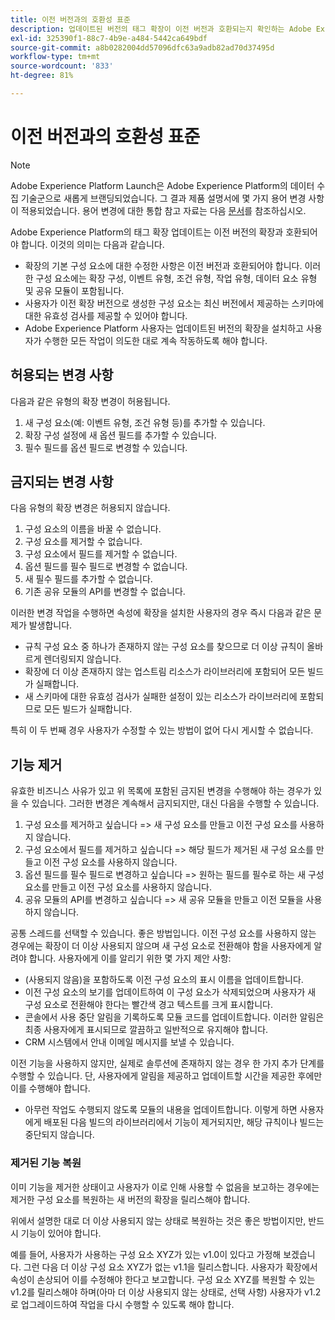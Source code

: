 ```yaml
---
title: 이전 버전과의 호환성 표준
description: 업데이트된 버전의 태그 확장이 이전 버전과 호환되는지 확인하는 Adobe Experience Platform의 이전 버전 호환성 표준에 대해 알아봅니다.
exl-id: 325390f1-88c7-4b9e-a484-5442ca649bdf
source-git-commit: a8b0282004dd57096dfc63a9adb82ad70d37495d
workflow-type: tm+mt
source-wordcount: '833'
ht-degree: 81%

---
```


# 이전 버전과의 호환성 표준

>[!NOTE]
>
>Adobe Experience Platform Launch은 Adobe Experience Platform의 데이터 수집 기술군으로 새롭게 브랜딩되었습니다. 그 결과 제품 설명서에 몇 가지 용어 변경 사항이 적용되었습니다. 용어 변경에 대한 통합 참고 자료는 다음 [문서](../term-updates.md)를 참조하십시오.

Adobe Experience Platform의 태그 확장 업데이트는 이전 버전의 확장과 호환되어야 합니다. 이것의 의미는 다음과 같습니다.

* 확장의 기본 구성 요소에 대한 수정한 사항은 이전 버전과 호환되어야 합니다.  이러한 구성 요소에는 확장 구성, 이벤트 유형, 조건 유형, 작업 유형, 데이터 요소 유형 및 공유 모듈이 포함됩니다.
* 사용자가 이전 확장 버전으로 생성한 구성 요소는 최신 버전에서 제공하는 스키마에 대한 유효성 검사를 제공할 수 있어야 합니다.
* Adobe Experience Platform 사용자는 업데이트된 버전의 확장을 설치하고 사용자가 수행한 모든 작업이 의도한 대로 계속 작동하도록 해야 합니다.

## 허용되는 변경 사항

다음과 같은 유형의 확장 변경이 허용됩니다.

1. 새 구성 요소(예: 이벤트 유형, 조건 유형 등)를 추가할 수 있습니다.
1. 확장 구성 설정에 새 옵션 필드를 추가할 수 있습니다.
1. 필수 필드를 옵션 필드로 변경할 수 있습니다.

## 금지되는 변경 사항

다음 유형의 확장 변경은 허용되지 않습니다.

1. 구성 요소의 이름을 바꿀 수 없습니다.
1. 구성 요소를 제거할 수 없습니다.
1. 구성 요소에서 필드를 제거할 수 없습니다.
1. 옵션 필드를 필수 필드로 변경할 수 없습니다.
1. 새 필수 필드를 추가할 수 없습니다.
1. 기존 공유 모듈의 API를 변경할 수 없습니다.

이러한 변경 작업을 수행하면 속성에 확장을 설치한 사용자의 경우 즉시 다음과 같은 문제가 발생합니다.

* 규칙 구성 요소 중 하나가 존재하지 않는 구성 요소를 찾으므로 더 이상 규칙이 올바르게 렌더링되지 않습니다.
* 확장에 더 이상 존재하지 않는 업스트림 리소스가 라이브러리에 포함되어 모든 빌드가 실패합니다.
* 새 스키마에 대한 유효성 검사가 실패한 설정이 있는 리소스가 라이브러리에 포함되므로 모든 빌드가 실패합니다.

특히 이 두 번째 경우 사용자가 수정할 수 있는 방법이 없어 다시 게시할 수 없습니다.

## 기능 제거

유효한 비즈니스 사유가 있고 위 목록에 포함된 금지된 변경을 수행해야 하는 경우가 있을 수 있습니다.  그러한 변경은 계속해서 금지되지만, 대신 다음을 수행할 수 있습니다.

1. 구성 요소를 제거하고 싶습니다 => 새 구성 요소를 만들고 이전 구성 요소를 사용하지 않습니다.
1. 구성 요소에서 필드를 제거하고 싶습니다 => 해당 필드가 제거된 새 구성 요소를 만들고 이전 구성 요소를 사용하지 않습니다.
1. 옵션 필드를 필수 필드로 변경하고 싶습니다 => 원하는 필드를 필수로 하는 새 구성 요소를 만들고 이전 구성 요소를 사용하지 않습니다.
1. 공유 모듈의 API를 변경하고 싶습니다 => 새 공유 모듈을 만들고 이전 모듈을 사용하지 않습니다.

공통 스레드를 선택할 수 있습니다.  좋은 방법입니다.  이전 구성 요소를 사용하지 않는 경우에는 확장이 더 이상 사용되지 않으며 새 구성 요소로 전환해야 함을 사용자에게 알려야 합니다.  사용자에게 이를 알리기 위한 몇 가지 제안 사항:

* (사용되지 않음)을 포함하도록 이전 구성 요소의 표시 이름을 업데이트합니다.
* 이전 구성 요소의 보기를 업데이트하여 이 구성 요소가 삭제되었으며 사용자가 새 구성 요소로 전환해야 한다는 빨간색 경고 텍스트를 크게 표시합니다.
* 콘솔에서 사용 중단 알림을 기록하도록 모듈 코드를 업데이트합니다.  이러한 알림은 최종 사용자에게 표시되므로 깔끔하고 일반적으로 유지해야 합니다.
* CRM 시스템에서 안내 이메일 메시지를 보낼 수 있습니다.

이전 기능을 사용하지 않지만, 실제로 솔루션에 존재하지 않는 경우 한 가지 추가 단계를 수행할 수 있습니다. 단, 사용자에게 알림을 제공하고 업데이트할 시간을 제공한 후에만 이를 수행해야 합니다.

* 아무런 작업도 수행되지 않도록 모듈의 내용을 업데이트합니다.  이렇게 하면 사용자에게 배포된 다음 빌드의 라이브러리에서 기능이 제거되지만, 해당 규칙이나 빌드는 중단되지 않습니다.

### 제거된 기능 복원

이미 기능을 제거한 상태이고 사용자가 이로 인해 사용할 수 없음을 보고하는 경우에는 제거한 구성 요소를 복원하는 새 버전의 확장을 릴리스해야 합니다.

위에서 설명한 대로 더 이상 사용되지 않는 상태로 복원하는 것은 좋은 방법이지만, 반드시 기능이 있어야 합니다.

예를 들어, 사용자가 사용하는 구성 요소 XYZ가 있는 v1.0이 있다고 가정해 보겠습니다.  그런 다음 더 이상 구성 요소 XYZ가 없는 v1.1을 릴리스합니다.  사용자가 확장에서 속성이 손상되어 이를 수정해야 한다고 보고합니다.  구성 요소 XYZ를 복원할 수 있는 v1.2를 릴리스해야 하며(아마 더 이상 사용되지 않는 상태로, 선택 사항) 사용자가 v1.2로 업그레이드하여 작업을 다시 수행할 수 있도록 해야 합니다.
